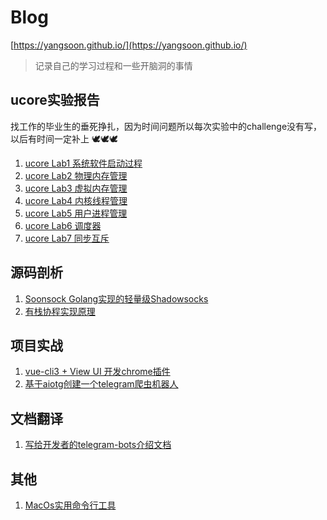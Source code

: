 # Blog

[https://yangsoon.github.io/](https://yangsoon.github.io/)

> 记录自己的学习过程和一些开脑洞的事情

## ucore实验报告
找工作的毕业生的垂死挣扎，因为时间问题所以每次实验中的challenge没有写，以后有时间一定补上 🕊🕊🕊
1. [ucore Lab1 系统软件启动过程](https://yangsoon.github.io/#/posts/42)
2. [ucore Lab2 物理内存管理](https://yangsoon.github.io/#/posts/44)
3. [ucore Lab3 虚拟内存管理](https://yangsoon.github.io/#/posts/45)
4. [ucore Lab4 内核线程管理](https://yangsoon.github.io/#/posts/46)
5. [ucore Lab5 用户进程管理](https://yangsoon.github.io/#/posts/47)
6. [ucore Lab6 调度器](https://yangsoon.github.io/#/posts/48)
7. [ucore Lab7 同步互斥](https://yangsoon.github.io/#/posts/49)

## 源码剖析
1. [Soonsock Golang实现的轻量级Shadowsocks](https://yangsoon.github.io/#/posts/39)
2. [有栈协程实现原理](https://yangsoon.github.io/#/posts/38)

## 项目实战
1. [vue-cli3 + View UI 开发chrome插件](https://yangsoon.github.io/#/posts/33)
2. [基于aiotg创建一个telegram爬虫机器人](https://yangsoon.github.io/#/posts/23)

## 文档翻译
1. [写给开发者的telegram-bots介绍文档](https://yangsoon.github.io/#/posts/21)

## 其他
1. [MacOs实用命令行工具](https://yangsoon.github.io/#/posts/37)
